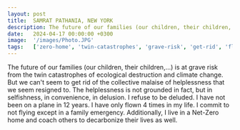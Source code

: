 ```yaml
---
layout: post
title:  SAMRAT PATHANIA, NEW YORK
description: The future of our families (our children, their children,...) is at grave risk from the twin catastrophes of ecological destruction and climate change...
date:   2024-04-17 00:00:00 +0300
image:  '/images/Photo.JPG'
tags:   ['zero-home', 'twin-catastrophes', 'grave-risk', 'get-rid', 'flying-except', 'family-emergency', 'ecological-destruction', 'collective-malaise']
---
```

The future of our families (our children, their children,...) is at grave risk from the twin catastrophes of ecological destruction and climate change. But we can't seem to get rid of the collective malaise of helplessness that we seem resigned to. The helplessness is not grounded in fact, but in selfishness, in convenience, in delusion. I refuse to be deluded. I have not been on a plane in 12 years. I have only flown 4 times in my life. I commit to not flying except in a family emergency. Additionally, I live in a Net-Zero home and coach others to decarbonize their lives as well.


